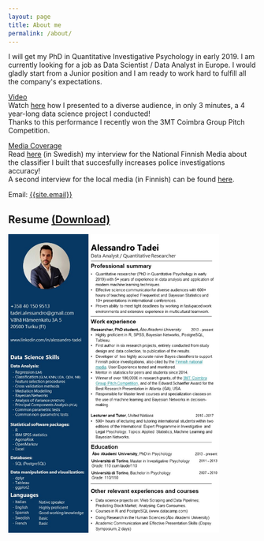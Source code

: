 ```yaml
---
layout: page
title: About me
permalink: /about/
---
```

<p>
I will get my PhD in Quantitative Investigative Psychology in early 2019. I am currently looking for a job as Data Scientist / Data Analyst in Europe. I would gladly start from a Junior position and I am ready to work hard to fulfill all the company's expectations.
</p>
<p>
 <u>Video</u>
 <br>
Watch <a href="https://mega.nz/#!RJlTkQKD!ArKKBN0mkP0wU47evSBaso6mFlC9KXjMxS9VhWXykW4" target="_blank">here</a> how I presented to a diverse audience, in only 3 minutes, a 4 year-long data science project I conducted! 
 <br>
Thanks to this performance I recently won the 3MT Coimbra Group Pitch Competition.
</p>
<p>
 <u>Media Coverage</u>
  <br>
Read <a href="https://svenska.yle.fi/artikel/2018/04/12/undersokning-av-sexuella-overgrepp-pa-barn-ska-forbattras-med-hjalp-av-ny" target="_blank">here</a> (in Swedish) my interview for the National Finnish Media about the classifier I built that succesfully increases police investigations accuracy! 
  <br>
 A second interview for the local media (in Finnish) can be found <a href="https://www.kaleva.fi/uutiset/kotimaa/poliisi-saa-virtuaalilapsen-harjoituskumppaniksi-suomessa-kehitetty-ohjelma-viron-poliisin-testiin/771164" target="_blank">here</a>.
 </p>

Email: <a href="mailto:{{site.email}}?Subject=From Blog Site:">{{site.email}}</a>

 ## Resume  <a href="https://github.com/AlessandroTadei/AlessandroTadei.github.io/blob/master/static/pdfs/CV.pdf">(Download)</a>
 
<img src="static/img/CV.jpg" alt="CV Alessandro Tadei" width="85%" height="85%">
